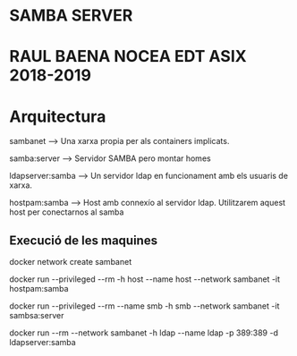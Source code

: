 # SAMBA SERVER

# RAUL BAENA NOCEA EDT ASIX 2018-2019

# Arquitectura

sambanet --> Una xarxa propia per als containers implicats.

samba:server --> Servidor SAMBA pero montar homes 

ldapserver:samba --> Un servidor ldap en funcionament amb els usuaris de xarxa.

hostpam:samba --> Host amb connexío al servidor ldap. Utilitzarem aquest host per conectarnos al samba

## Execució de les maquines

docker network create sambanet

docker run --privileged --rm -h host --name host --network sambanet -it hostpam:samba

docker run --privileged --rm --name smb -h smb --network sambanet -it sambsa:server

docker run --rm --network sambanet -h ldap --name ldap -p 389:389 -d ldapserver:samba
